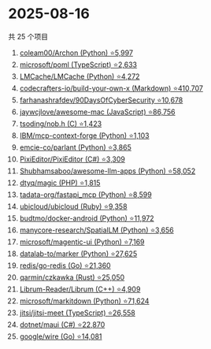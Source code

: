 # 2025-08-16

共 25 个项目

<!-- BEGIN GITHUB -->
<!-- 最后更新时间 2025-08-16 19:07:03 +0800 -->
1. [coleam00/Archon (Python) ⭐5,997](https://github.com/coleam00/Archon)
1. [microsoft/poml (TypeScript) ⭐2,633](https://github.com/microsoft/poml)
1. [LMCache/LMCache (Python) ⭐4,272](https://github.com/LMCache/LMCache)
1. [codecrafters-io/build-your-own-x (Markdown) ⭐410,707](https://github.com/codecrafters-io/build-your-own-x)
1. [farhanashrafdev/90DaysOfCyberSecurity ⭐10,678](https://github.com/farhanashrafdev/90DaysOfCyberSecurity)
1. [jaywcjlove/awesome-mac (JavaScript) ⭐86,756](https://github.com/jaywcjlove/awesome-mac)
1. [tsoding/nob.h (C) ⭐1,423](https://github.com/tsoding/nob.h)
1. [IBM/mcp-context-forge (Python) ⭐1,103](https://github.com/IBM/mcp-context-forge)
1. [emcie-co/parlant (Python) ⭐3,865](https://github.com/emcie-co/parlant)
1. [PixiEditor/PixiEditor (C#) ⭐3,309](https://github.com/PixiEditor/PixiEditor)
1. [Shubhamsaboo/awesome-llm-apps (Python) ⭐58,052](https://github.com/Shubhamsaboo/awesome-llm-apps)
1. [dtyq/magic (PHP) ⭐1,815](https://github.com/dtyq/magic)
1. [tadata-org/fastapi_mcp (Python) ⭐8,599](https://github.com/tadata-org/fastapi_mcp)
1. [ubicloud/ubicloud (Ruby) ⭐9,358](https://github.com/ubicloud/ubicloud)
1. [budtmo/docker-android (Python) ⭐11,972](https://github.com/budtmo/docker-android)
1. [manycore-research/SpatialLM (Python) ⭐3,656](https://github.com/manycore-research/SpatialLM)
1. [microsoft/magentic-ui (Python) ⭐7,169](https://github.com/microsoft/magentic-ui)
1. [datalab-to/marker (Python) ⭐27,625](https://github.com/datalab-to/marker)
1. [redis/go-redis (Go) ⭐21,360](https://github.com/redis/go-redis)
1. [qarmin/czkawka (Rust) ⭐25,050](https://github.com/qarmin/czkawka)
1. [Librum-Reader/Librum (C++) ⭐4,909](https://github.com/Librum-Reader/Librum)
1. [microsoft/markitdown (Python) ⭐71,624](https://github.com/microsoft/markitdown)
1. [jitsi/jitsi-meet (TypeScript) ⭐26,558](https://github.com/jitsi/jitsi-meet)
1. [dotnet/maui (C#) ⭐22,870](https://github.com/dotnet/maui)
1. [google/wire (Go) ⭐14,081](https://github.com/google/wire)
<!-- END GITHUB -->